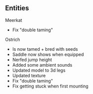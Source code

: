 Entities
---
Meerkat
- Fix "double taming"

Ostrich
- Is now tamed + bred with seeds
- Saddle now shows when equipped
- Nerfed jump height
- Added some ambient sounds
- Updated model to 3d legs
- Updated texture
- Fix "double taming"
- Fix getting stuck when first mounting